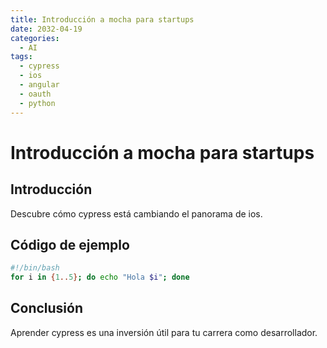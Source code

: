 ```yaml
---
title: Introducción a mocha para startups
date: 2032-04-19
categories:
  - AI
tags:
  - cypress
  - ios
  - angular
  - oauth
  - python
---
```


# Introducción a mocha para startups

## Introducción

Descubre cómo cypress está cambiando el panorama de ios.

## Código de ejemplo

```bash
#!/bin/bash
for i in {1..5}; do echo "Hola $i"; done
```

## Conclusión

Aprender cypress es una inversión útil para tu carrera como desarrollador.